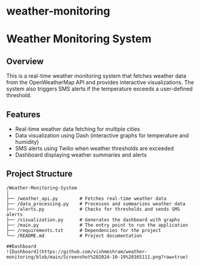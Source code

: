 # weather-monitoring
# Weather Monitoring System

## Overview
This is a real-time weather monitoring system that fetches weather data from the OpenWeatherMap API and provides interactive visualizations. The system also triggers SMS alerts if the temperature exceeds a user-defined threshold.

## Features
- Real-time weather data fetching for multiple cities
- Data visualization using Dash (interactive graphs for temperature and humidity)
- SMS alerts using Twilio when weather thresholds are exceeded
- Dashboard displaying weather summaries and alerts

## Project Structure
```plaintext
/Weather-Monitoring-System
│
├── /weather_api.py        # Fetches real-time weather data
├── /data_processing.py    # Processes and summarizes weather data
├── /alerts.py             # Checks for thresholds and sends SMS alerts
├── /visualization.py      # Generates the dashboard with graphs
├── /main.py               # The entry point to run the application
├── /requirements.txt      # Dependencies for the project
└── /README.md             # Project documentation

##Dashboard
![Dashboard](https://github.com/vishmeshram/weather-monitoring/blob/main/Screenshot%202024-10-19%20165111.png?raw=true)

